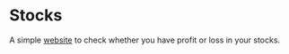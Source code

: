 # Stocks

A simple [website](https://stocks-df7659.netlify.app/) to check whether you have profit or loss in your stocks.
